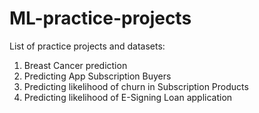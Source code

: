 # ML-practice-projects

List of practice projects and datasets:

1) Breast Cancer prediction
2) Predicting App Subscription Buyers
3) Predicting likelihood of churn in Subscription Products
4) Predicting likelihood of E-Signing Loan application
